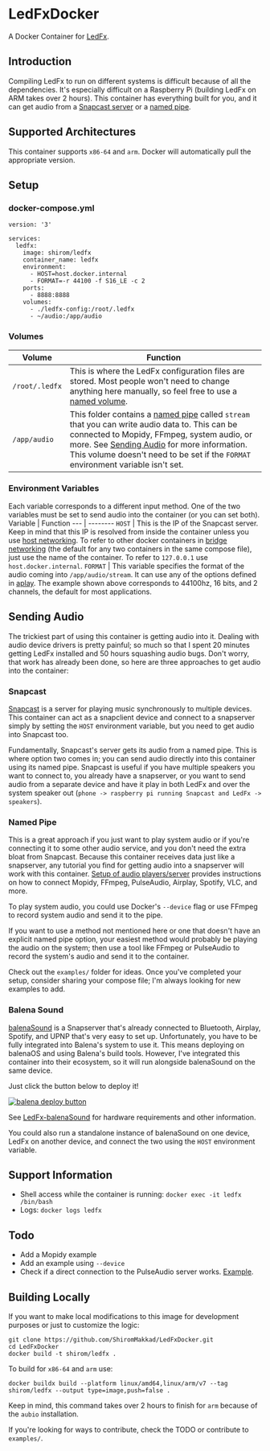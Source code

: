 # LedFxDocker
A Docker Container for [LedFx](https://github.com/ahodges9/LedFx.git). 

## Introduction
Compiling LedFx to run on different systems is difficult because of all the dependencies. It's especially difficult on a Raspberry Pi (building LedFx on ARM takes over 2 hours). This container has everything built for you, and it can get audio from a [Snapcast server](https://github.com/badaix/snapcast) or a [named pipe](https://www.linuxjournal.com/article/2156).

## Supported Architectures
This container supports `x86-64` and `arm`. Docker will automatically pull the appropriate version. 

## Setup
### docker-compose.yml
```
version: '3'

services:
  ledfx:
    image: shirom/ledfx
    container_name: ledfx
    environment: 
      - HOST=host.docker.internal
      - FORMAT=-r 44100 -f S16_LE -c 2
    ports:
      - 8888:8888
    volumes:
      - ./ledfx-config:/root/.ledfx
      - ~/audio:/app/audio
```
### Volumes
Volume | Function 
--- | -------- 
`/root/.ledfx` | This is where the LedFx configuration files are stored. Most people won't need to change anything here manually, so feel free to use a [named volume](https://stackoverflow.com/questions/43248988/how-do-named-volumes-work-in-docker).
`/app/audio` | This folder contains a [named pipe](https://www.linuxjournal.com/article/2156) called `stream` that you can write audio data to. This can be connected to Mopidy, FFmpeg, system audio, or more. See [Sending Audio](#sending-audio) for more information. This volume doesn't need to be set if the `FORMAT` environment variable isn't set. 

### Environment Variables
Each variable corresponds to a different input method. One of the two variables must be set to send audio into the container (or you can set both). 
Variable | Function
--- | --------
`HOST` | This is the IP of the Snapcast server. Keep in mind that this IP is resolved from inside the container unless you use [host networking](https://docs.docker.com/network/host/). To refer to other docker containers in [bridge networking](https://docs.docker.com/network/bridge/) (the default for any two containers in the same compose file), just use the name of the container. To refer to `127.0.0.1` use `host.docker.internal`. 
`FORMAT` | This variable specifies the format of the audio coming into `/app/audio/stream`. It can use any of the options defined in [aplay](https://linux.die.net/man/1/aplay). The example shown above corresponds to 44100hz, 16 bits, and 2 channels, the default for most applications. 

## Sending Audio

The trickiest part of using this container is getting audio into it. Dealing with audio device drivers is pretty painful; so much so that I spent 20 minutes getting LedFx installed and 50 hours squashing audio bugs. Don't worry, that work has already been done, so here are three approaches to get audio into the container:

### Snapcast

[Snapcast](https://github.com/badaix/snapcast) is a server for playing music synchronously to multiple devices. This container can act as a snapclient device and connect to a snapserver simply by setting the `HOST` environment variable, but you need to get audio into Snapcast too. 

Fundamentally, Snapcast's server gets its audio from a named pipe. This is where option two comes in; you can send audio directly into this container using its named pipe. Snapcast is useful if you have multiple speakers you want to connect to, you already have a snapserver, or you want to send audio from a separate device and have it play in both LedFx and over the system speaker out (`phone -> raspberry pi running Snapcast and LedFx -> speakers`). 

### Named Pipe

This is a great approach if you just want to play system audio or if you're connecting it to some other audio service, and you don't need the extra bloat from Snapcast. Because this container receives data just like a snapserver, any tutorial you find for getting audio into a snapserver will work with this container. [Setup of audio players/server](https://github.com/badaix/snapcast/blob/master/doc/player_setup.md) provides instructions on how to connect Mopidy, FFmpeg, PulseAudio, Airplay, Spotify, VLC, and more. 

To play system audio, you could use Docker's `--device` flag or use FFmpeg to record system audio and send it to the pipe. 

If you want to use a method not mentioned here or one that doesn't have an explicit named pipe option, your easiest method would probably be playing the audio on the system; then use a tool like FFmpeg or PulseAudio to record the system's audio and send it to the container. 

Check out the `examples/` folder for ideas. Once you've completed your setup, consider sharing your compose file; I'm always looking for new examples to add. 

### Balena Sound

[balenaSound](https://github.com/balenalabs/balena-sound) is a Snapserver that's already connected to Bluetooth, Airplay, Spotify, and UPNP that's very easy to set up. Unfortunately, you have to be fully integrated into Balena's system to use it. This means deploying on balenaOS and using Balena's build tools. However, I've integrated this container into their ecosystem, so it will run alongside balenaSound on the same device. 

Just click the button below to deploy it!

[![balena deploy button](https://www.balena.io/deploy.svg)](https://dashboard.balena-cloud.com/deploy?repoUrl=https://github.com/ShiromMakkad/LedFx-balenaSound)

See [LedFx-balenaSound](https://github.com/ShiromMakkad/LedFx-balenaSound) for hardware requirements and other information. 

You could also run a standalone instance of balenaSound on one device, LedFx on another device, and connect the two using the `HOST` environment variable. 

## Support Information
- Shell access while the container is running: `docker exec -it ledfx /bin/bash`
- Logs: `docker logs ledfx`

## Todo
- Add a Mopidy example
- Add an example using `--device`
- Check if a direct connection to the PulseAudio server works. [Example](https://github.com/balenablocks/audio#sendreceive-audio). 

## Building Locally

If you want to make local modifications to this image for development purposes or just to customize the logic:
```
git clone https://github.com/ShiromMakkad/LedFxDocker.git
cd LedFxDocker
docker build -t shirom/ledfx .
```
To build for `x86-64` and `arm` use:

`docker buildx build --platform linux/amd64,linux/arm/v7 --tag shirom/ledfx --output type=image,push=false .`

Keep in mind, this command takes over 2 hours to finish for `arm` because of the `aubio` installation.

If you're looking for ways to contribute, check the TODO or contribute to `examples/`. 
